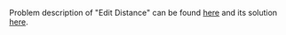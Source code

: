 Problem description of "Edit Distance" can be found [here](https://leetcode.com/problems/edit-distance/) and its solution [here](https://github.com/aurimas13/LeetCode-HR-MAANG/blob/main/LeetCode/Python%20Solutions/Edit%20Distance/edit.py).